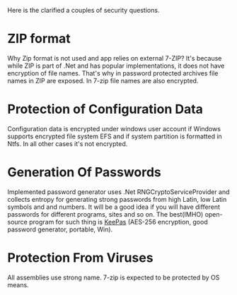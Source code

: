 Here is the clarified a couples of security questions.

# ZIP format

Why Zip format is not used and app relies on external 7-ZIP? It's because while ZIP is part of .Net and has popular implementations, it does not have encryption of file names. That's why in password protected archives file names in ZIP are exposed. In 7-zip file names are also encrypted.

# Protection of Configuration Data
Configuration data is encrypted under windows user account if Windows supports encrypted file system EFS and if system partition is formatted in Ntfs. In all other cases it's not encrypted. 

# Generation Of Passwords
Implemented password generator uses .Net RNGCryptoServiceProvider and collects entropy for generating strong passwords from high Latin, low Latin symbols and and numbers.
It will be a good idea if you will have different passwords for different programs, sites and so on. The best(IMHO) open-source program for such thing is [KeePas](http://www.sourceforge.net/projects/keepas) (AES-256 encryption, good password generator, portable, Win).

# Protection From Viruses
All assemblies use strong name.
7-zip is expected to be protected by OS means.
